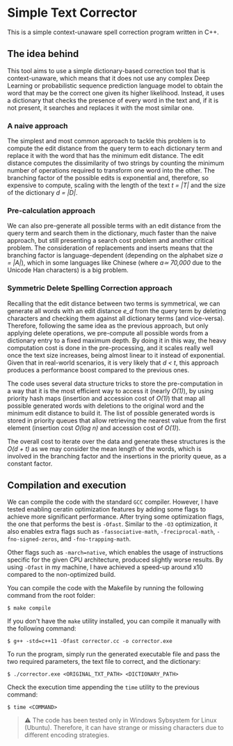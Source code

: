 # Simple Text Corrector

This is a simple context-unaware spell correction program written in C++.

## The idea behind

This tool aims to use a simple dictionary-based correction tool that is context-unaware, which means that it does not use any complex Deep Learning or probabilistic sequence prediction language model to obtain the word that may be the correct one given its higher likelihood. Instead, it uses a dictionary that checks the presence of every word in the text and, if it is not present, it searches and replaces it with the most similar one.

### A naive approach

The simplest and most common approach to tackle this problem is to compute the edit distance from the query term to each dictionary term and replace it with the word that has the minimum edit distance. The edit distance computes the dissimilarity of two strings by counting the minimum number of operations required to transform one word into the other. The branching factor of the possible edits is exponential and, therefore, so expensive to compute, scaling with the length of the text *t = |T|* and the size of the dictionary *d = |D|*.

### Pre-calculation approach

We can also pre-generate all possible terms with an edit distance from the query term and search them in the dictionary, much faster than the naive approach, but still presenting a search cost problem and another critical problem. The consideration of replacements and inserts means that the branching factor is language-dependent (depending on the alphabet size *a = |A|*), which in some languages like Chinese (where *a≃ 70,000* due to the Unicode Han characters) is a big problem.

### Symmetric Delete Spelling Correction approach

Recalling that the edit distance between two terms is symmetrical, we can generate all words with an edit distance *e_d* from the query term by deleting characters and checking them against all dictionary terms (and vice-versa). Therefore, following the same idea as the previous approach, but only applying delete operations, we pre-compute all possible words from a dictionary entry to a fixed maximum depth. By doing it in this way, the heavy computation cost is done in the pre-processing, and it scales really well once the text size increases, being almost linear to it instead of exponential. Given that in real-world scenarios, it is very likely that *d < t*, this approach produces a performance boost compared to the previous ones.

The code uses several data structure tricks to store the pre-computation in a way that it is the most efficient way to access it (nearly *O(1)*), by using priority hash maps (insertion and accession cost of *O(1)*) that map all possible generated words with deletions to the original word and the minimum edit distance to build it. The list of possible generated words is stored in priority queues that allow retrieving the nearest value from the first element (insertion cost *O(log n)* and accession cost of *O(1)*).

The overall cost to iterate over the data and generate these structures is the *O(d + t)* as we may consider the mean length of the words, which is involved in the branching factor and the insertions in the priority queue, as a constant factor.

## Compilation and execution

We can compile the code with the standard `GCC` compiler. However, I have tested enabling ceratin optimization features by adding some flags to achieve more significant performance. After trying some optimization flags, the one that performs the best is `-Ofast`. Similar to the `-O3` optimization, it also enables extra flags such as `-fassociative-math`, `-freciprocal-math`, `-fno-signed-zeros`, and `-fno-trapping-math`.

Other flags such as `-march=native`, which enables the usage of instructions specific for the given CPU architecture, produced slightly worse results. By using `-Ofast` in my machine, I have achieved a speed-up around x10 compared to the non-optimized build.

You can compile the code with the Makefile by running the following command from the root folder:
```shell
$ make compile
```

If you don't have the `make` utility installed, you can compile it manually with the following command:
```shell
$ g++ -std=c++11 -Ofast corrector.cc -o corrector.exe
```

To run the program, simply run the generated executable file and pass the two required parameters, the text file to correct, and the dictionary:

```shell
$ ./corrector.exe <ORIGINAL_TXT_PATH> <DICTIONARY_PATH>
```

Check the execution time appending the `time` utility to the previous command:
```shell
$ time <COMMAND>
```

> ⚠️ The code has been tested only in Windows Sybsystem for Linux (Ubuntu). Therefore, it can have strange or missing characters due to different encoding strategies. 